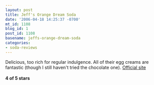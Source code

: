 ```yaml
---
layout: post
title: Jeff's Orange Dream Soda
date: '2006-04-18 14:25:37 -0700'
mt_id: 1108
blog_id: 1
post_id: 1108
basename: jeffs-orange-dream-soda
categories:
- soda-reviews
---
```

<p>Delicious, too rich for regular indulgence. All of their egg creams are fantastic (though I still haven't tried the chocolate one). <a href="http://getcreamed.com/orange.html">Official site</a><br /><br /><strong>4 of 5 stars</strong></p>
